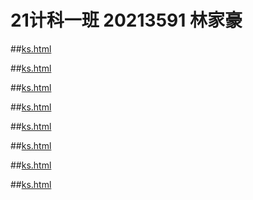 # 21计科一班 20213591 林家豪
##[ks.html](https://linjh0.github.io/ks.html) 

##[ks.html](https://linjh0.github.io/ks.html) 

##[ks.html](https://linjh0.github.io/ks.html) 

##[ks.html](https://linjh0.github.io/ks.html) 

##[ks.html](https://linjh0.github.io/ks.html) 

##[ks.html](https://linjh0.github.io/ks.html) 

##[ks.html](https://linjh0.github.io/ks.html) 

##[ks.html](https://linjh0.github.io/ks.html) 
